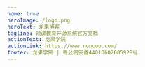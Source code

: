 ```yaml
---
home: true
heroImage: /logo.png
heroText: 龙果博客
tagline: 领课教育开源系统官方文档
actionText: 龙果学院
actionLink: https://www.roncoo.com/
footer: 龙果学院 | 粤公网安备44010602005928号
---
```

